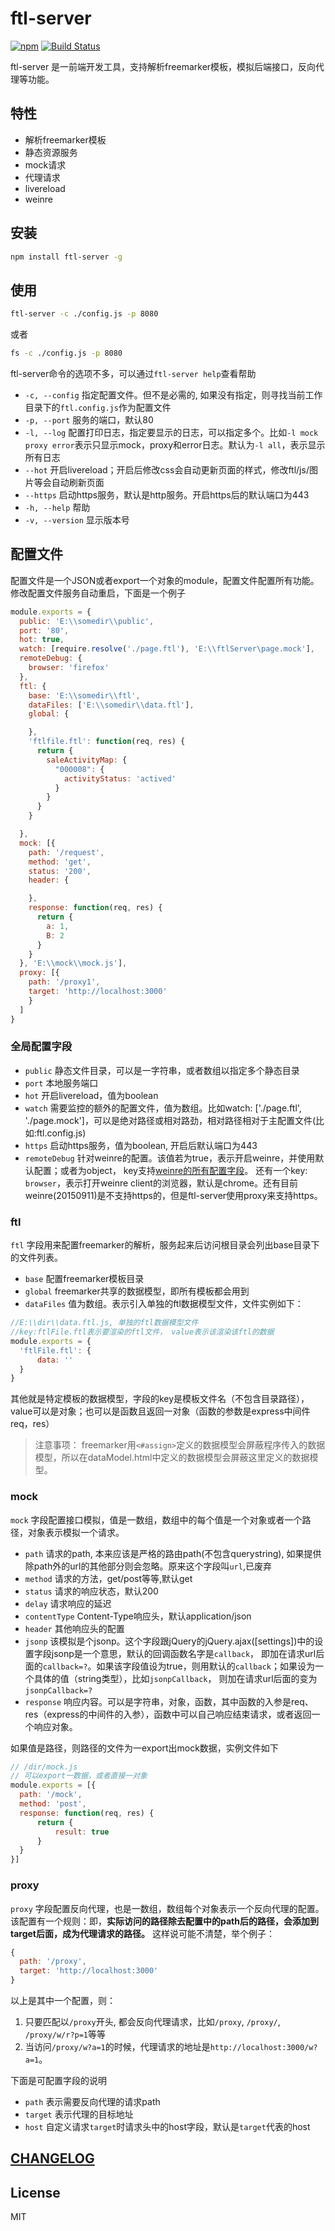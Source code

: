 # ftl-server

[![npm](https://img.shields.io/npm/v/ftl-server.svg)](https://www.npmjs.com/package/ftl-server)
[![Build Status](https://travis-ci.org/szmtcjm/ftl-server.svg?branch=master)](https://travis-ci.org/szmtcjm/ftl-server)

ftl-server 是一前端开发工具，支持解析freemarker模板，模拟后端接口，反向代理等功能。

## 特性

* 解析freemarker模板
* 静态资源服务
* mock请求
* 代理请求
* livereload
* weinre

## 安装

```bash
npm install ftl-server -g
```
## 使用

```bash
ftl-server -c ./config.js -p 8080
```
或者

```bash
fs -c ./config.js -p 8080
```

ftl-server命令的选项不多，可以通过`ftl-server help`查看帮助

* `-c, --config` 指定配置文件。但不是必需的, 如果没有指定，则寻找当前工作目录下的`ftl.config.js`作为配置文件
* `-p, --port` 服务的端口，默认80
* `-l, --log` 配置打印日志，指定要显示的日志，可以指定多个。比如`-l mock proxy error`表示只显示mock，proxy和error日志。默认为`-l all`，表示显示所有日志
* `--hot` 开启livereload；开启后修改css会自动更新页面的样式，修改ftl/js/图片等会自动刷新页面
* `--https` 启动https服务，默认是http服务。开启https后的默认端口为443
* `-h, --help` 帮助
* `-v, --version` 显示版本号

## 配置文件

配置文件是一个JSON或者export一个对象的module，配置文件配置所有功能。修改配置文件服务自动重启，下面是一个例子

```js
module.exports = {
  public: 'E:\\somedir\\public',
  port: '80',
  hot: true,
  watch: [require.resolve('./page.ftl'), 'E:\\ftlServer\page.mock'],
  remoteDebug: {
    browser: 'firefox'
  },
  ftl: {
    base: 'E:\\somedir\\ftl',
    dataFiles: ['E:\\somedir\\data.ftl'],
    global: {

    },
    'ftlfile.ftl': function(req, res) {
      return {
        saleActivityMap: {
          "000008": {
            activityStatus: 'actived'
          }
        }
      }
    }

  },
  mock: [{
    path: '/request',
    method: 'get',
    status: '200',
    header: {

    },
    response: function(req, res) {
      return {
        a: 1,
        B: 2
      }
    }
  }, 'E:\\mock\\mock.js'],
  proxy: [{
    path: '/proxy1',
    target: 'http://localhost:3000'
    }
  ]
}
```

### 全局配置字段

* `public` 静态文件目录，可以是一字符串，或者数组以指定多个静态目录
* `port` 本地服务端口
* `hot` 开启livereload，值为boolean
* `watch` 需要监控的额外的配置文件，值为数组。比如watch: ['./page.ftl', './page.mock']，可以是绝对路径或相对路劲，相对路径相对于主配置文件(比如:ftl.config.js)
* `https` 启动https服务，值为boolean, 开启后默认端口为443
* `remoteDebug`  针对weinre的配置。该值若为true，表示开启weinre，并使用默认配置；或者为object，
key支持[weinre的所有配置字段](http://people.apache.org/~pmuellr/weinre-docs/latest/Running.html)。
还有一个key: `browser`，表示打开weinre client的浏览器，默认是chrome。还有目前weinre(20150911)是不支持https的，但是ftl-server使用proxy来支持https。

### ftl

`ftl` 字段用来配置freemarker的解析，服务起来后访问根目录会列出base目录下的文件列表。

* `base` 配置freemarker模板目录
* `global` freemarker共享的数据模型，即所有模板都会用到
* `dataFiles` 值为数组。表示引入单独的ftl数据模型文件，文件实例如下：
```js
//E:\\dir\\data.ftl.js, 单独的ftl数据模型文件
//key:ftlFile.ftl表示要渲染的ftl文件， value表示该渲染该ftl的数据
module.exports = {
  'ftlFile.ftl': {
      data: ''
  }
}
```

其他就是特定模板的数据模型，字段的key是模板文件名（不包含目录路径），value可以是对象；也可以是函数且返回一对象（函数的参数是express中间件req，res）



> 注意事项： freemarker用`<#assign>`定义的数据模型会屏蔽程序传入的数据模型，所以在dataModel.html中定义的数据模型会屏蔽这里定义的数据模型。  

### mock

`mock` 字段配置接口模拟，值是一数组，数组中的每个值是一个对象或者一个路径，对象表示模拟一个请求。

* `path` 请求的path, 本来应该是严格的路由path(不包含querystring), 如果提供除path外的url的其他部分则会忽略。原来这个字段叫`url`,已废弃
* `method` 请求的方法，get/post等等,默认get
* `status` 请求的响应状态，默认200
* `delay` 请求响应的延迟
* `contentType` Content-Type响应头，默认application/json
* `header` 其他响应头的配置
* `jsonp` 该模拟是个jsonp。这个字段跟jQuery的jQuery.ajax([settings])中的设置字段jsonp是一个意思，默认的回调函数名字是`callback`，
即加在请求url后面的`callback=?`。如果该字段值设为true，则用默认的`callback`；如果设为一个具体的值（string类型），比如`jsonpCallback`，
则加在请求url后面的变为`jsonpCallback=?`
* `response` 响应内容。可以是字符串，对象，函数，其中函数的入参是req、res（express的中间件的入参），函数中可以自己响应结束请求，或者返回一个响应对象。

如果值是路径，则路径的文件为一export出mock数据，实例文件如下
```js
// /dir/mock.js
// 可以export一数据，或者直接一对象
module.exports = [{
  path: '/mock',
  method: 'post',
  response: function(req, res) {
      return {
          result: true
      }
  }
}]
```

### proxy

`proxy` 字段配置反向代理，也是一数组，数组每个对象表示一个反向代理的配置。该配置有一个规则：即，**实际访问的路径除去配置中的path后的路径，会添加到target后面，成为代理请求的路径。** 这样说可能不清楚，举个例子：

```js
{
  path: '/proxy',
  target: 'http://localhost:3000'
}
```
以上是其中一个配置，则：
1. 只要匹配以`/proxy`开头, 都会反向代理请求，比如`/proxy`, `/proxy/`, `/proxy/w/r?p=1`等等
2. 当访问`/proxy/w?a=1`的时候，代理请求的地址是`http://localhost:3000/w?a=1`。  


下面是可配置字段的说明
* `path` 表示需要反向代理的请求path
* `target` 表示代理的目标地址
* `host` 自定义请求`target`时请求头中的host字段，默认是`target`代表的host

## [CHANGELOG](https://github.com/szmtcjm/ftl-server/blob/master/CHANGELOG.md)
## License

MIT

